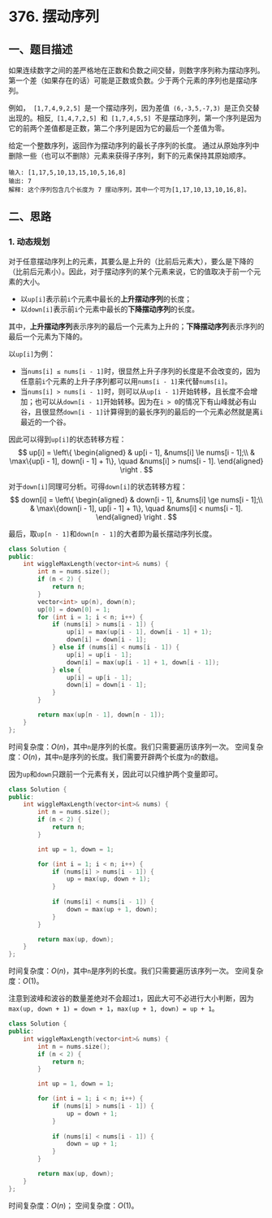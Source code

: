 # 376. 摆动序列
## 一、题目描述
如果连续数字之间的差严格地在正数和负数之间交替，则数字序列称为摆动序列。第一个差（如果存在的话）可能是正数或负数。少于两个元素的序列也是摆动序列。

例如，` [1,7,4,9,2,5] `是一个摆动序列，因为差值` (6,-3,5,-7,3) `是正负交替出现的。相反,` [1,4,7,2,5] `和` [1,7,4,5,5] `不是摆动序列，第一个序列是因为它的前两个差值都是正数，第二个序列是因为它的最后一个差值为零。

给定一个整数序列，返回作为摆动序列的最长子序列的长度。 通过从原始序列中删除一些（也可以不删除）元素来获得子序列，剩下的元素保持其原始顺序。

```
输入: [1,17,5,10,13,15,10,5,16,8]
输出: 7
解释: 这个序列包含几个长度为 7 摆动序列，其中一个可为[1,17,10,13,10,16,8]。
```

## 二、思路
### 1. 动态规划
对于任意摆动序列上的元素，其要么是上升的（比前后元素大），要么是下降的（比前后元素小）。因此，对于摆动序列的某个元素来说，它的值取决于前一个元素的大小。

- 以`up[i]`表示前`i`个元素中最长的**上升摆动序列**的长度；
- 以`down[i]`表示前`i`个元素中最长的**下降摆动序列**的长度。

其中，**上升摆动序列**表示序列的最后一个元素为上升的；**下降摆动序列**表示序列的最后一个元素为下降的。

以`up[i]`为例：

- 当`nums[i] ≤ nums[i - 1]`时，很显然上升子序列的长度是不会改变的，因为任意前`i`个元素的上升子序列都可以用`nums[i - 1]`来代替`nums[i]`。
- 当`nums[i] > nums[i - 1]`时，则可以从`up[i - 1]`开始转移，且长度不会增加；也可以从`down[i - 1]`开始转移。因为在`i > 0`的情况下有山峰就必有山谷，且很显然`down[i - 1]`计算得到的最长序列的最后的一个元素必然就是离`i`最近的一个谷。

因此可以得到`up[i]`的状态转移方程：
$$
up[i] = \left\{
    \begin{aligned}
    & up[i - 1], &nums[i] \le nums[i - 1];\\
    & \max\{up[i - 1], down[i - 1] + 1\}, \quad &nums[i] > nums[i - 1].
    \end{aligned}
    \right .
$$

对于`down[i]`同理可分析。可得`down[i]`的状态转移方程：
$$
down[i] = \left\{
    \begin{aligned}
    & down[i - 1], &nums[i] \ge nums[i - 1];\\
    & \max\{down[i - 1], up[i - 1] + 1\}, \quad &nums[i] < nums[i - 1].
    \end{aligned}
    \right .
$$

最后，取`up[n - 1]`和`down[n - 1]`的大者即为最长摆动序列长度。

```cpp
class Solution {
public:
    int wiggleMaxLength(vector<int>& nums) {
        int n = nums.size();
        if (n < 2) {
            return n;
        }
        vector<int> up(n), down(n);
        up[0] = down[0] = 1;
        for (int i = 1; i < n; i++) {
            if (nums[i] > nums[i - 1]) {
                up[i] = max(up[i - 1], down[i - 1] + 1);
                down[i] = down[i - 1];
            } else if (nums[i] < nums[i - 1]) {
                up[i] = up[i - 1];
                down[i] = max(up[i - 1] + 1, down[i - 1]);
            } else {
                up[i] = up[i - 1];
                down[i] = down[i - 1];
            }
        }

        return max(up[n - 1], down[n - 1]);
    }
};
```
时间复杂度：$O(n)$，其中` n `是序列的长度。我们只需要遍历该序列一次。
空间复杂度：$O(n)$，其中` n `是序列的长度。我们需要开辟两个长度为` n `的数组。

因为`up`和`down`只跟前一个元素有关，因此可以只维护两个变量即可。

```cpp
class Solution {
public:
    int wiggleMaxLength(vector<int>& nums) {
        int n = nums.size();
        if (n < 2) {
            return n;
        }

        int up = 1, down = 1;

        for (int i = 1; i < n; i++) {
            if (nums[i] > nums[i - 1]) {
                up = max(up, down + 1);
            }
            
            if (nums[i] < nums[i - 1]) {
                down = max(up + 1, down);
            }
        }

        return max(up, down);
    }
};
```
时间复杂度：$O(n)$，其中` n `是序列的长度。我们只需要遍历该序列一次。
空间复杂度：$O(1)$。

注意到波峰和波谷的数量差绝对不会超过`1`，因此大可不必进行大小判断，因为`max(up, down + 1) = down + 1`，`max(up + 1, down) = up + 1`。
```cpp
class Solution {
public:
    int wiggleMaxLength(vector<int>& nums) {
        int n = nums.size();
        if (n < 2) {
            return n;
        }

        int up = 1, down = 1;

        for (int i = 1; i < n; i++) {
            if (nums[i] > nums[i - 1]) {
                up = down + 1;
            }
            
            if (nums[i] < nums[i - 1]) {
                down = up + 1;
            }
        }

        return max(up, down);
    }
};
```
时间复杂度：$O(n)$；
空间复杂度：$O(1)$。
